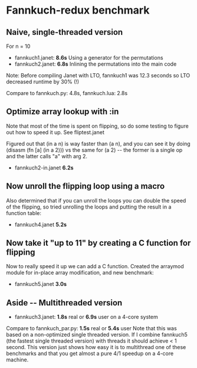 # Fannkuch-redux benchmark

## Naive, single-threaded version

For n = 10

* fannkuch1.janet: **8.6s** Using a generator for the permutations
* fannkuch2.janet: **6.8s** Inlining the permutations into the main code

Note: Before compiling Janet with LTO, fannkuch1 was 12.3 seconds so LTO
decreased runtime by 30% (!)

Compare to fannkuch.py: 4.8s, fannkuch.lua: 2.8s

## Optimize array lookup with :in

Note that most of the time is spent on flipping, so do some testing
to figure out how to speed it up.  See fliptest.janet

Figured out that (in a n) is way faster than (a n), and you
can see it by doing (disasm (fn [a] (in a 2))) vs the same
for (a 2) -- the former is a single op and the latter calls
"a" with arg 2.

* fannkuch2-in.janet **6.2s**

## Now unroll the flipping loop using a macro

Also determined that if you can unroll the loops you can double
the speed of the flipping, so tried unrolling the loops and putting
the result in a function table:

* fannkuch4.janet **5.2s**

## Now take it "up to 11" by creating a C function for flipping

Now to really speed it up we can add a C function.  Created the
arraymod module for in-place array modification, and new benchmark:

* fannkuch5.janet **3.0s**

## Aside -- Multithreaded version

* fannkuch3.janet: **1.8s** real or **6.9s** user on a 4-core system

Compare to fannkuch_par.py: **1.5s** real or **5.4s** user
Note that this was based on a non-optimized single threaded version.
If I combine fannkuch5 (the fastest single threaded version) with
threads it should achieve < 1 second.  This version just shows how
easy it is to multithread one of these benchmarks and that you get
almost a pure 4/1 speedup on a 4-core machine.


